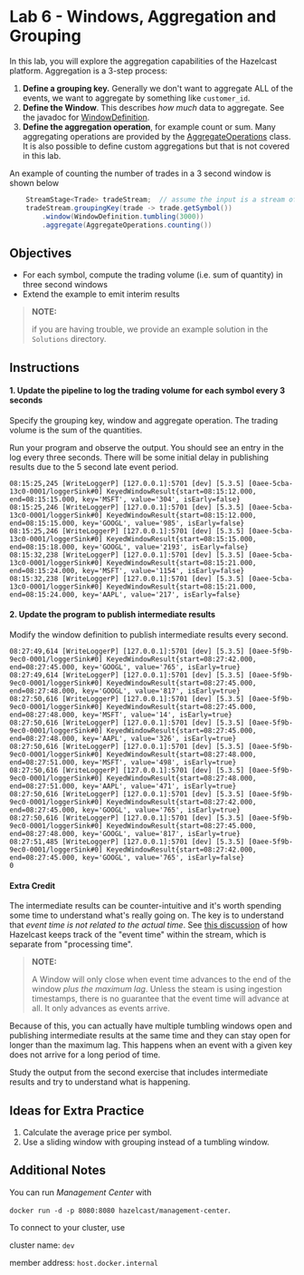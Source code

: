 # Lab 6 - Windows, Aggregation and Grouping

In this lab, you will explore the aggregation capabilities of the Hazelcast 
platform.  Aggregation is a 3-step process:
1. __Define a grouping key.__  Generally we don't want to aggregate ALL 
of the events, we want to aggregate by something like `customer_id`.   
2. __Define the Window__.  This describes _how much_ data to aggregate. See
the javadoc for [WindowDefinition](https://docs.hazelcast.org/docs/latest/javadoc/com/hazelcast/jet/pipeline/WindowDefinition.html).
3. __Define the aggregation operation__, for example count or sum.  Many 
aggregating operations are provided by the [AggregateOperations](https://docs.hazelcast.org/docs/latest/javadoc/com/hazelcast/jet/aggregate/AggregateOperations.html) class.  It is also possible to define custom aggregations but that
is not covered in this lab.

An example of counting the number of trades in a 3 second window is shown below  
```java
    StreamStage<Trade> tradeStream;  // assume the input is a stream of Trades
    tradeStream.groupingKey(trade -> trade.getSymbol())
        .window(WindowDefinition.tumbling(3000))
        .aggregate(AggregateOperations.counting())
```

## Objectives 
* For each symbol, compute the trading volume (i.e. sum of quantity) in three second windows
* Extend the example to emit interim results

> __NOTE:__
>
> if you are having trouble, we provide an example solution in the `Solutions`
> directory.

## Instructions

#### 1. Update the pipeline to log the trading volume for each symbol every 3 seconds

Specify the grouping key, window and aggregate operation.  The 
trading volume is the sum of the quantities. 

Run your program and observe the output. You should see an entry in 
the log every three seconds. There will be some initial delay in 
publishing results due to the 5 second late event period.

```shell
08:15:25,245 [WriteLoggerP] [127.0.0.1]:5701 [dev] [5.3.5] [0aee-5cba-13c0-0001/loggerSink#0] KeyedWindowResult{start=08:15:12.000, end=08:15:15.000, key='MSFT', value='304', isEarly=false}
08:15:25,246 [WriteLoggerP] [127.0.0.1]:5701 [dev] [5.3.5] [0aee-5cba-13c0-0001/loggerSink#0] KeyedWindowResult{start=08:15:12.000, end=08:15:15.000, key='GOOGL', value='985', isEarly=false}
08:15:25,246 [WriteLoggerP] [127.0.0.1]:5701 [dev] [5.3.5] [0aee-5cba-13c0-0001/loggerSink#0] KeyedWindowResult{start=08:15:15.000, end=08:15:18.000, key='GOOGL', value='2193', isEarly=false}
08:15:32,238 [WriteLoggerP] [127.0.0.1]:5701 [dev] [5.3.5] [0aee-5cba-13c0-0001/loggerSink#0] KeyedWindowResult{start=08:15:21.000, end=08:15:24.000, key='MSFT', value='1154', isEarly=false}
08:15:32,238 [WriteLoggerP] [127.0.0.1]:5701 [dev] [5.3.5] [0aee-5cba-13c0-0001/loggerSink#0] KeyedWindowResult{start=08:15:21.000, end=08:15:24.000, key='AAPL', value='217', isEarly=false}

```
#### 2. Update the program to publish intermediate results

Modify the window definition to publish intermediate results every second.

```shell
08:27:49,614 [WriteLoggerP] [127.0.0.1]:5701 [dev] [5.3.5] [0aee-5f9b-9ec0-0001/loggerSink#0] KeyedWindowResult{start=08:27:42.000, end=08:27:45.000, key='GOOGL', value='765', isEarly=true}
08:27:49,614 [WriteLoggerP] [127.0.0.1]:5701 [dev] [5.3.5] [0aee-5f9b-9ec0-0001/loggerSink#0] KeyedWindowResult{start=08:27:45.000, end=08:27:48.000, key='GOOGL', value='817', isEarly=true}
08:27:50,616 [WriteLoggerP] [127.0.0.1]:5701 [dev] [5.3.5] [0aee-5f9b-9ec0-0001/loggerSink#0] KeyedWindowResult{start=08:27:45.000, end=08:27:48.000, key='MSFT', value='14', isEarly=true}
08:27:50,616 [WriteLoggerP] [127.0.0.1]:5701 [dev] [5.3.5] [0aee-5f9b-9ec0-0001/loggerSink#0] KeyedWindowResult{start=08:27:45.000, end=08:27:48.000, key='AAPL', value='326', isEarly=true}
08:27:50,616 [WriteLoggerP] [127.0.0.1]:5701 [dev] [5.3.5] [0aee-5f9b-9ec0-0001/loggerSink#0] KeyedWindowResult{start=08:27:48.000, end=08:27:51.000, key='MSFT', value='498', isEarly=true}
08:27:50,616 [WriteLoggerP] [127.0.0.1]:5701 [dev] [5.3.5] [0aee-5f9b-9ec0-0001/loggerSink#0] KeyedWindowResult{start=08:27:48.000, end=08:27:51.000, key='AAPL', value='471', isEarly=true}
08:27:50,616 [WriteLoggerP] [127.0.0.1]:5701 [dev] [5.3.5] [0aee-5f9b-9ec0-0001/loggerSink#0] KeyedWindowResult{start=08:27:42.000, end=08:27:45.000, key='GOOGL', value='765', isEarly=true}
08:27:50,616 [WriteLoggerP] [127.0.0.1]:5701 [dev] [5.3.5] [0aee-5f9b-9ec0-0001/loggerSink#0] KeyedWindowResult{start=08:27:45.000, end=08:27:48.000, key='GOOGL', value='817', isEarly=true}
08:27:51,485 [WriteLoggerP] [127.0.0.1]:5701 [dev] [5.3.5] [0aee-5f9b-9ec0-0001/loggerSink#0] KeyedWindowResult{start=08:27:42.000, end=08:27:45.000, key='GOOGL', value='765', isEarly=false}
0
```

#### Extra Credit

The intermediate results can be counter-intuitive and it's worth spending some time to 
understand what's really going on.  The key is to understand that _event time is not 
related to the actual time_.   See [this discussion](https://docs.hazelcast.com/hazelcast/latest/pipelines/building-pipelines#event-disorder) 
of how Hazelcast keeps track of the "event time" within the stream, which is separate from 
"processing time".  

> __NOTE:__
> 
> A Window will only close when event time advances to the end of the window _plus the 
> maximum lag_.  Unless the steam is using ingestion timestamps, there is no guarantee 
> that the event time will advance at all.  It only advances as events arrive.

Because of this, you can actually have multiple tumbling windows open and publishing 
intermediate results at the same time and they can stay open for longer than 
the maximum lag.  This happens when an event with a given key does not arrive for 
a long period of time.

Study the output from the second exercise that includes intermediate results and 
try to understand what is happening.


## Ideas for Extra Practice

1. Calculate the average price per symbol.
2. Use a sliding window with grouping instead of a tumbling window. 

## Additional Notes

You can run _Management Center_ with

`docker run -d -p 8080:8080 hazelcast/management-center`.

To connect to your cluster, use

cluster name: `dev`

member address: `host.docker.internal`
